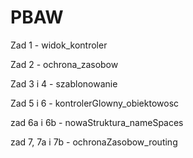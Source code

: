 # PBAW 
Zad 1 - widok_kontroler

Zad 2 - ochrona_zasobow

Zad 3 i 4 - szablonowanie 

Zad 5 i 6 - kontrolerGlowny_obiektowosc 

zad 6a i 6b - nowaStruktura_nameSpaces

zad 7, 7a i 7b - ochronaZasobow_routing
